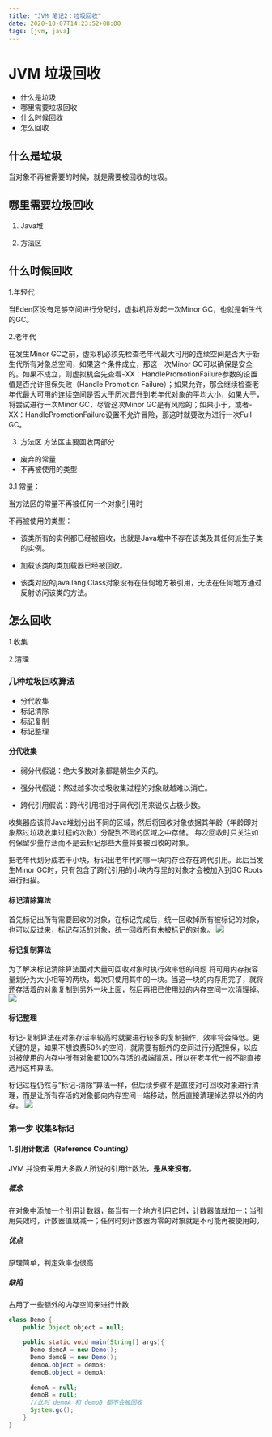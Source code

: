 ```yaml
---
title: "JVM 笔记2：垃圾回收"
date: 2020-10-07T14:23:52+08:00
tags: [jvm, java]
---
```


# JVM 垃圾回收

- 什么是垃圾
- 哪里需要垃圾回收
- 什么时候回收
- 怎么回收

## 什么是垃圾
当对象不再被需要的时候，就是需要被回收的垃圾。

## 哪里需要垃圾回收
1. Java堆

2. 方法区


## 什么时候回收
1.年轻代

当Eden区没有足够空间进行分配时，虚拟机将发起一次Minor GC，也就是新生代的GC。

2.老年代

在发生Minor GC之前，虚拟机必须先检查老年代最大可用的连续空间是否大于新生代所有对象总空间，如果这个条件成立，那这一次Minor GC可以确保是安全的。如果不成立，则虚拟机会先查看-XX：HandlePromotionFailure参数的设置值是否允许担保失败（Handle Promotion Failure）；如果允许，那会继续检查老年代最大可用的连续空间是否大于历次晋升到老年代对象的平均大小，如果大于，将尝试进行一次Minor GC，尽管这次Minor GC是有风险的；如果小于，或者-XX：HandlePromotionFailure设置不允许冒险，那这时就要改为进行一次Full GC。

3. 方法区
方法区主要回收两部分
- 废弃的常量
- 不再被使用的类型

3.1 常量：

当方法区的常量不再被任何一个对象引用时

不再被使用的类型：

- 该类所有的实例都已经被回收，也就是Java堆中不存在该类及其任何派生子类的实例。

- 加载该类的类加载器已经被回收。

- 该类对应的java.lang.Class对象没有在任何地方被引用，无法在任何地方通过反射访问该类的方法。


## 怎么回收
1.收集

2.清理


### 几种垃圾回收算法
- 分代收集
- 标记清除
- 标记复制
- 标记整理

#### 分代收集
- 弱分代假说：绝大多数对象都是朝生夕灭的。

- 强分代假说：熬过越多次垃圾收集过程的对象就越难以消亡。

- 跨代引用假说：跨代引用相对于同代引用来说仅占极少数。

收集器应该将Java堆划分出不同的区域，然后将回收对象依据其年龄（年龄即对象熬过垃圾收集过程的次数）分配到不同的区域之中存储。
每次回收时只关注如何保留少量存活而不是去标记那些大量将要被回收的对象。

把老年代划分成若干小块，标识出老年代的哪一块内存会存在跨代引用。此后当发生Minor GC时，只有包含了跨代引用的小块内存里的对象才会被加入到GC Roots进行扫描。

#### 标记清除算法
首先标记出所有需要回收的对象，在标记完成后，统一回收掉所有被标记的对象，也可以反过来，标记存活的对象，统一回收所有未被标记的对象。
![](https://i.loli.net/2020/10/17/bQtCuicBNw1mo9F.png)
#### 标记复制算法
为了解决标记清除算法面对大量可回收对象时执行效率低的问题
将可用内存按容量划分为大小相等的两块，每次只使用其中的一块。当这一块的内存用完了，就将还存活着的对象复制到另外一块上面，然后再把已使用过的内存空间一次清理掉。
![](https://i.loli.net/2020/10/17/KGg7wFDuBX453fc.png)
#### 标记整理
标记-复制算法在对象存活率较高时就要进行较多的复制操作，效率将会降低。更关键的是，如果不想浪费50%的空间，就需要有额外的空间进行分配担保，以应对被使用的内存中所有对象都100%存活的极端情况，所以在老年代一般不能直接选用这种算法。

标记过程仍然与“标记-清除”算法一样，但后续步骤不是直接对可回收对象进行清理，而是让所有存活的对象都向内存空间一端移动，然后直接清理掉边界以外的内存。
![](https://i.loli.net/2020/10/17/rHQ6Xholmq5O7RN.png)

### 第一步 收集&标记

#### 1.引用计数法（Reference Counting）

JVM 并没有采用大多数人所说的引用计数法，**是从来没有**。

##### 概念
在对象中添加一个引用计数器，每当有一个地方引用它时，计数器值就加一；当引用失效时，计数器值就减一；任何时刻计数器为零的对象就是不可能再被使用的。

##### 优点
原理简单，判定效率也很高

##### 缺陷
占用了一些额外的内存空间来进行计数

```java
class Demo {
    public Object object = null;
    
    public static void main(String[] args){
      Demo demoA = new Demo();
      Demo demoB = new Demo();
      demoA.object = demoB;
      demoB.object = demoA;
      
      demoA = null;
      demoB = null;
      //此时 demoA 和 demoB 都不会被回收
      System.gc();
    }
}
```